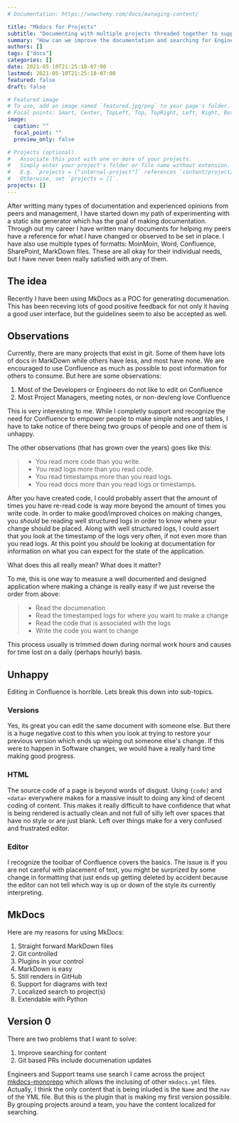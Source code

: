 ```yaml
---
# Documentation: https://wowchemy.com/docs/managing-content/

title: "Mkdocs for Projects"
subtitle: "Documenting with multiple projects threaded together to support teams and their efforts."
summary: "How can we improve the documentation and searching for Engineers? Lets try MkDocs."
authors: []
tags: ["docs"]
categories: []
date: 2021-05-10T21:25:18-07:00
lastmod: 2021-05-10T21:25:18-07:00
featured: false
draft: false

# Featured image
# To use, add an image named `featured.jpg/png` to your page's folder.
# Focal points: Smart, Center, TopLeft, Top, TopRight, Left, Right, BottomLeft, Bottom, BottomRight.
image:
  caption: ""
  focal_point: ""
  preview_only: false

# Projects (optional).
#   Associate this post with one or more of your projects.
#   Simply enter your project's folder or file name without extension.
#   E.g. `projects = ["internal-project"]` references `content/project/deep-learning/index.md`.
#   Otherwise, set `projects = []`.
projects: []
---
```


After writting many types of documentation and experienced opinions from peers and management, I have started
down my path of experimenting with a static site generator which has the goal of making documentation. Through
out my career I have written many documents for helping my peers have a reference for what I have changed or observed to be set in place.
I have also use multiple types of formatts: MoinMoin, Word, Confluence, SharePoint,
MarkDown files. These are all okay for their individual needs, but I have never been really satisfied with
any of them.

## The idea

Recently I have been using MkDocs as a POC for generating documenation. This has been receving lots of good
positive feedback for not only it having a good user interface, but the guidelines seem to also be accepted
as well.

## Observations

Currently, there are many projects that exist in git. Some of them have lots of docs in MarkDown while others
have less, and most have none. We are encouraged to use Confluence as much as possible to post information
for others to consume. But here are some observations:

1. Most of the Developers or Engineers do not like to edit on Confluence
1. Most Project Managers, meeting notes, or non-dev/eng love Confluence

This is very interesting to me. While I completly support and recognize the need for Confluence to empower
people to make simple notes and tables, I have to take notice of there being two groups of people and one
of them is unhappy.

The other observations (that has grown over the years) goes like this:

> * You read more code than you write.
> * You read logs more than you read code.
> * You read timestamps more than you read logs.
> * You read docs more than you read logs or timestamps.

After you have created code, I could probably assert that the amount of times
you have re-read code is way more beyond the amount of times you write code.
In order to make good/improved choices on making changes, you _should_ be
reading well structured logs in order to know where your change should be
placed. Along with well structured logs, I could assert that you look at
the timestamp of the logs very often, if not even more than you read logs.
At this point you _should_ be looking at documentation for information
on what you can expect for the state of the application.

What does this all really mean? What does it matter?

To me, this is one way to measure a well documented and designed application
where making a change is really easy if we just reverse the order from above:

> * Read the documenation
> * Read the timestamped logs for where you want to make a change
> * Read the code that is associated with the logs
> * Write the code you want to change

This process usually is trimmed down during normal work hours and
causes for time lost on a daily (perhaps hourly) basis.

## Unhappy

Editing in Confluence is horrible. Lets break this down into sub-topics.

### Versions

Yes, its great you can edit the same document with someone else. But there is a huge negative cost to this
when you look at trying to restore your previous version which ends up wiping out someone else's change.
If this were to happen in Software changes, we would have a really hard time making good progress.

### HTML

The source code of a page is beyond words of disgust. Using `{code}` and `<data>` everywhere makes for a
massive insult to doing any kind of decent coding of content. This makes it really difficult to have
confidence that what is being rendered is actually clean and not full of silly left over spaces that
have no style or are just blank. Left over things make for a very confused and frustrated editor.

### Editor

I recognize the toolbar of Confluence covers the basics. The issue is if you are not careful with placement
of text, you might be surprized by some change in formatting that just ends up getting deleted by accident
because the editor can not tell which way is up or down of the style its currently interpreting.

## MkDocs

Here are my reasons for using MkDocs:

1. Straight forward MarkDown files
1. Git controlled
1. Plugins in your control
1. MarkDown is easy
1. Still renders in GitHub
1. Support for diagrams with text
1. Localized search to project(s)
1. Extendable with Python

## Version 0

There are two problems that I want to solve:

1. Improve searching for content
1. Git based PRs include documenation updates

Engineers and Support teams use search
I came across the project [mkdocs-monorepo](https://github.com/backstage/mkdocs-monorepo-plugin)
which allows the inclusing of other `mkdocs.yml` files. Actually, I think the only content
that is being inluded is the `Name` and the `nav` of the YML file. But this is the plugin
that is making my first version possible. By grouping projects around a team, you have the
content localized for searching.
